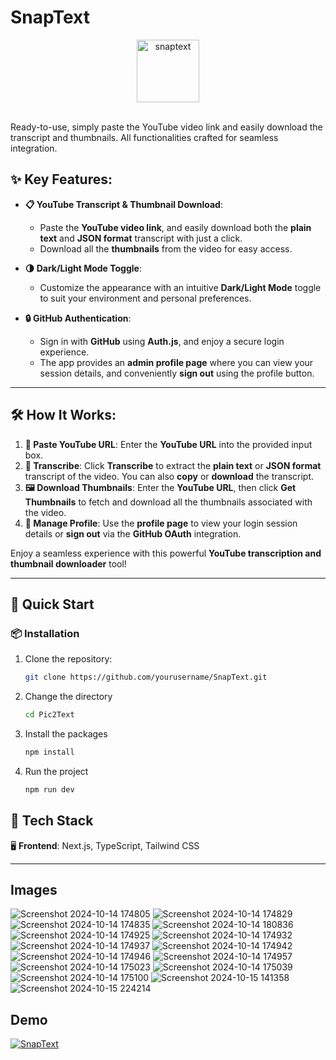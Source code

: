 # SnapText

<div align=center>
  <img src="https://github.com/user-attachments/assets/9b433944-c85e-443d-a20c-410e13a111ec" alt="snaptext" width=100 height=100 />
</div>

<br />

Ready-to-use, simply paste the YouTube video link and easily download the transcript and thumbnails. All functionalities crafted for seamless integration.

## ✨ Key Features:

- **📋 YouTube Transcript & Thumbnail Download**:  
   - Paste the **YouTube video link**, and easily download both the **plain text** and **JSON format** transcript with just a click.  
   - Download all the **thumbnails** from the video for easy access.

- **🌗 Dark/Light Mode Toggle**:  
   - Customize the appearance with an intuitive **Dark/Light Mode** toggle to suit your environment and personal preferences.

- **🔒 GitHub Authentication**:  
   - Sign in with **GitHub** using **Auth.js**, and enjoy a secure login experience.  
   - The app provides an **admin profile page** where you can view your session details, and conveniently **sign out** using the profile button.

---

## 🛠️ How It Works:

1. **🔗 Paste YouTube URL**: Enter the **YouTube URL** into the provided input box.
2. **📝 Transcribe**: Click **Transcribe** to extract the **plain text** or **JSON format** transcript of the video. You can also **copy** or **download** the transcript.
3. **🖼️ Download Thumbnails**: Enter the **YouTube URL**, then click **Get Thumbnails** to fetch and download all the thumbnails associated with the video.
4. **👤 Manage Profile**: Use the **profile page** to view your login session details or **sign out** via the **GitHub OAuth** integration.

Enjoy a seamless experience with this powerful **YouTube transcription and thumbnail downloader** tool!

---

## 🚀 Quick Start

### 📦 Installation

1. Clone the repository:
   ```bash
   git clone https://github.com/yourusername/SnapText.git
   ```
2. Change the directory
   ```bash
   cd Pic2Text
   ```
3. Install the packages
   ```bash
   npm install
   ```
4. Run the project
   ```bash
   npm run dev
   ```
   
## 🧰 Tech Stack
🖥️ **Frontend**: Next.js, TypeScript, Tailwind CSS  

---

## Images

![Screenshot 2024-10-14 174805](https://github.com/user-attachments/assets/8bc95796-4021-411d-bbc0-cdf925a54d2a)
![Screenshot 2024-10-14 174829](https://github.com/user-attachments/assets/1247aac1-4baf-40d0-98d0-6b5bcee57fe9)
![Screenshot 2024-10-14 174835](https://github.com/user-attachments/assets/ff2fff08-2e31-40d6-926c-3d9c486a8b21)
![Screenshot 2024-10-14 180836](https://github.com/user-attachments/assets/4a2de420-1b45-4288-b085-834a48817497)
![Screenshot 2024-10-14 174925](https://github.com/user-attachments/assets/77a5eee3-d6a1-40a7-8569-0156798869b0)
![Screenshot 2024-10-14 174932](https://github.com/user-attachments/assets/5cc7d226-a167-4f8c-bf90-3ddbacacf448)
![Screenshot 2024-10-14 174937](https://github.com/user-attachments/assets/55cdda35-56d4-4c42-a6f8-535951df1cb0)
![Screenshot 2024-10-14 174942](https://github.com/user-attachments/assets/e085ddd1-3089-408c-aed9-48d49e00f3de)
![Screenshot 2024-10-14 174946](https://github.com/user-attachments/assets/d7511c49-b429-472a-b923-495680e6a6f7)
![Screenshot 2024-10-14 174957](https://github.com/user-attachments/assets/0702bdee-4849-4ba3-8101-d35b1237b766)
![Screenshot 2024-10-14 175023](https://github.com/user-attachments/assets/9714e46a-f13f-4b1a-99b6-64a5864efe7c)
![Screenshot 2024-10-14 175039](https://github.com/user-attachments/assets/4d8e5731-5b68-428c-87b8-e2840a786dde)
![Screenshot 2024-10-14 175100](https://github.com/user-attachments/assets/2789e7fb-6438-48e7-81b0-9216218d8e2a)
![Screenshot 2024-10-15 141358](https://github.com/user-attachments/assets/8080a7f2-924b-4606-8bc2-9d6aa79d9837)
![Screenshot 2024-10-15 224214](https://github.com/user-attachments/assets/05add2a5-af3f-4240-8de0-7241e71da482)

## Demo

[![SnapText](https://img.youtube.com/vi/zh3dCqHLzUE/0.jpg)](https://www.youtube.com/watch?v=zh3dCqHLzUE)
